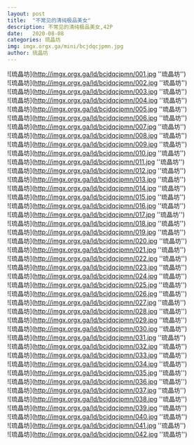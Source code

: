 ```yaml
---
layout: post
title:  "不常见的清纯极品美女"
description: 不常见的清纯极品美女,42P
date:   2020-08-08
categories: 琉晶坊
img: imgx.orgx.ga/mini/bcjdqcjpmn.jpg
author: 琉晶坊
---
```


![琉晶坊](http://imgx.orgx.ga/ld/bcjdqcjpmn/001.jpg ''琉晶坊'') <br>
![琉晶坊](http://imgx.orgx.ga/ld/bcjdqcjpmn/002.jpg ''琉晶坊'') <br>
![琉晶坊](http://imgx.orgx.ga/ld/bcjdqcjpmn/003.jpg ''琉晶坊'') <br>
![琉晶坊](http://imgx.orgx.ga/ld/bcjdqcjpmn/004.jpg ''琉晶坊'') <br>
![琉晶坊](http://imgx.orgx.ga/ld/bcjdqcjpmn/005.jpg ''琉晶坊'') <br>
![琉晶坊](http://imgx.orgx.ga/ld/bcjdqcjpmn/006.jpg ''琉晶坊'') <br>
![琉晶坊](http://imgx.orgx.ga/ld/bcjdqcjpmn/007.jpg ''琉晶坊'') <br>
![琉晶坊](http://imgx.orgx.ga/ld/bcjdqcjpmn/008.jpg ''琉晶坊'') <br>
![琉晶坊](http://imgx.orgx.ga/ld/bcjdqcjpmn/009.jpg ''琉晶坊'') <br>
![琉晶坊](http://imgx.orgx.ga/ld/bcjdqcjpmn/010.jpg ''琉晶坊'') <br>
![琉晶坊](http://imgx.orgx.ga/ld/bcjdqcjpmn/011.jpg ''琉晶坊'') <br>
![琉晶坊](http://imgx.orgx.ga/ld/bcjdqcjpmn/012.jpg ''琉晶坊'') <br>
![琉晶坊](http://imgx.orgx.ga/ld/bcjdqcjpmn/013.jpg ''琉晶坊'') <br>
![琉晶坊](http://imgx.orgx.ga/ld/bcjdqcjpmn/014.jpg ''琉晶坊'') <br>
![琉晶坊](http://imgx.orgx.ga/ld/bcjdqcjpmn/015.jpg ''琉晶坊'') <br>
![琉晶坊](http://imgx.orgx.ga/ld/bcjdqcjpmn/016.jpg ''琉晶坊'') <br>
![琉晶坊](http://imgx.orgx.ga/ld/bcjdqcjpmn/017.jpg ''琉晶坊'') <br>
![琉晶坊](http://imgx.orgx.ga/ld/bcjdqcjpmn/018.jpg ''琉晶坊'') <br>
![琉晶坊](http://imgx.orgx.ga/ld/bcjdqcjpmn/019.jpg ''琉晶坊'') <br>
![琉晶坊](http://imgx.orgx.ga/ld/bcjdqcjpmn/020.jpg ''琉晶坊'') <br>
![琉晶坊](http://imgx.orgx.ga/ld/bcjdqcjpmn/021.jpg ''琉晶坊'') <br>
![琉晶坊](http://imgx.orgx.ga/ld/bcjdqcjpmn/022.jpg ''琉晶坊'') <br>
![琉晶坊](http://imgx.orgx.ga/ld/bcjdqcjpmn/023.jpg ''琉晶坊'') <br>
![琉晶坊](http://imgx.orgx.ga/ld/bcjdqcjpmn/024.jpg ''琉晶坊'') <br>
![琉晶坊](http://imgx.orgx.ga/ld/bcjdqcjpmn/025.jpg ''琉晶坊'') <br>
![琉晶坊](http://imgx.orgx.ga/ld/bcjdqcjpmn/026.jpg ''琉晶坊'') <br>
![琉晶坊](http://imgx.orgx.ga/ld/bcjdqcjpmn/027.jpg ''琉晶坊'') <br>
![琉晶坊](http://imgx.orgx.ga/ld/bcjdqcjpmn/028.jpg ''琉晶坊'') <br>
![琉晶坊](http://imgx.orgx.ga/ld/bcjdqcjpmn/029.jpg ''琉晶坊'') <br>
![琉晶坊](http://imgx.orgx.ga/ld/bcjdqcjpmn/030.jpg ''琉晶坊'') <br>
![琉晶坊](http://imgx.orgx.ga/ld/bcjdqcjpmn/031.jpg ''琉晶坊'') <br>
![琉晶坊](http://imgx.orgx.ga/ld/bcjdqcjpmn/032.jpg ''琉晶坊'') <br>
![琉晶坊](http://imgx.orgx.ga/ld/bcjdqcjpmn/033.jpg ''琉晶坊'') <br>
![琉晶坊](http://imgx.orgx.ga/ld/bcjdqcjpmn/034.jpg ''琉晶坊'') <br>
![琉晶坊](http://imgx.orgx.ga/ld/bcjdqcjpmn/035.jpg ''琉晶坊'') <br>
![琉晶坊](http://imgx.orgx.ga/ld/bcjdqcjpmn/036.jpg ''琉晶坊'') <br>
![琉晶坊](http://imgx.orgx.ga/ld/bcjdqcjpmn/037.jpg ''琉晶坊'') <br>
![琉晶坊](http://imgx.orgx.ga/ld/bcjdqcjpmn/038.jpg ''琉晶坊'') <br>
![琉晶坊](http://imgx.orgx.ga/ld/bcjdqcjpmn/039.jpg ''琉晶坊'') <br>
![琉晶坊](http://imgx.orgx.ga/ld/bcjdqcjpmn/040.jpg ''琉晶坊'') <br>
![琉晶坊](http://imgx.orgx.ga/ld/bcjdqcjpmn/041.jpg ''琉晶坊'') <br>
![琉晶坊](http://imgx.orgx.ga/ld/bcjdqcjpmn/042.jpg ''琉晶坊'') <br>
